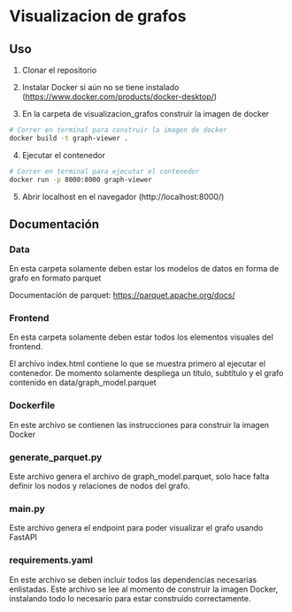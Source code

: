 # Visualizacion de grafos

## Uso
1. Clonar el repositorio

2. Instalar Docker si aún no se tiene instalado (https://www.docker.com/products/docker-desktop/)

3. En la carpeta de visualizacion_grafos construir la imagen de docker
```bash
# Correr en terminal para construir la imagen de docker
docker build -t graph-viewer .
```

4. Ejecutar el contenedor
```bash
# Correr en terminal para ejecutar el contenedor
docker run -p 8000:8000 graph-viewer
```

5. Abrir localhost en el navegador (http://localhost:8000/)

## Documentación
### Data
En esta carpeta solamente deben estar los modelos de datos en forma de grafo en formato parquet

Documentación de parquet: https://parquet.apache.org/docs/

### Frontend
En esta carpeta solamente deben estar todos los elementos visuales del frontend.

El archivo index.html contiene lo que se muestra primero al ejecutar el contenedor. De momento solamente despliega un título, subtítulo y el grafo contenido en data/graph_model.parquet

### Dockerfile
En este archivo se contienen las instrucciones para construir la imagen Docker

### generate_parquet.py
Este archivo genera el archivo de graph_model.parquet, solo hace falta definir los nodos y relaciones de nodos del grafo.

### main.py
Este archivo genera el endpoint para poder visualizar el grafo usando FastAPI

### requirements.yaml
En este archivo se deben incluir todos las dependencias necesarias enlistadas. Este archivo se lee al momento de construir la imagen Docker, instalando todo lo necesario para estar construido correctamente.

